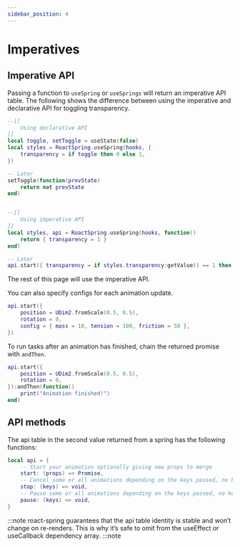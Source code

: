 ```yaml
---
sidebar_position: 4
---
```


# Imperatives

## Imperative API

Passing a function to `useSpring` or `useSprings` will return an imperative API table. The following shows the difference between using the imperative and declarative API for toggling transparency.

```lua
--[[
    Using declarative API
]]
local toggle, setToggle = useState(false)
local styles = RoactSpring.useSpring(hooks, {
    transparency = if toggle then 0 else 1,
})

-- Later
setToggle(function(prevState)
    return not prevState
end)


--[[
    Using imperative API
]]
local styles, api = RoactSpring.useSpring(hooks, function()
    return { transparency = 1 }
end)

-- Later
api.start({ transparency = if styles.transparency:getValue() == 1 then 0 else 1 })
```

The rest of this page will use the imperative API.

You can also specify configs for each animation update.

```lua
api.start({
    position = UDim2.fromScale(0.5, 0.5),
    rotation = 0,
    config = { mass = 10, tension = 100, friction = 50 },
})
```

To run tasks after an animation has finished, chain the returned promise with `andThen`.

```lua
api.start({
    position = UDim2.fromScale(0.5, 0.5),
    rotation = 0,
}):andThen(function()
    print("Animation finished!")
end)
```

## API methods

The api table in the second value returned from a spring has the following functions:

```lua
local api = {
    -- Start your animation optionally giving new props to merge 
    start: (props) => Promise,
    -- Cancel some or all animations depending on the keys passed, no keys will cancel all.
    stop: (keys) => void,
    -- Pause some or all animations depending on the keys passed, no keys will pause all.
    pause: (keys) => void,
}
```

:::note
roact-spring guarantees that the api table identity is stable and won’t change on re-renders. This is why it’s safe to omit from the useEffect or useCallback dependency array.
:::note
